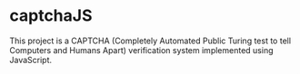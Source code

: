 # captchaJS
This project is a CAPTCHA (Completely Automated Public Turing test to tell Computers and Humans Apart) verification system implemented using JavaScript. 

